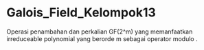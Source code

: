 # Galois_Field_Kelompok13
Operasi penambahan dan perkalian GF(2^m) yang memanfaatkan irreduceable polynomial yang berorde m sebagai operator modulo .
